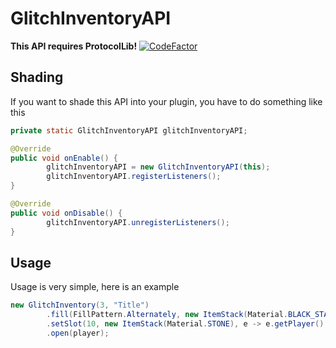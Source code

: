 # GlitchInventoryAPI
**This API requires ProtocolLib!** [![CodeFactor](https://www.codefactor.io/repository/github/michixyt/glitchinventoryapi/badge)](#)

## Shading
If you want to shade this API into your plugin, you have to do something like this
```java
private static GlitchInventoryAPI glitchInventoryAPI;

@Override
public void onEnable() {
        glitchInventoryAPI = new GlitchInventoryAPI(this);
        glitchInventoryAPI.registerListeners();
}

@Override
public void onDisable() {
        glitchInventoryAPI.unregisterListeners();
}
```

## Usage
Usage is very simple, here is an example
```java
new GlitchInventory(3, "Title")
        .fill(FillPattern.Alternately, new ItemStack(Material.BLACK_STAINED_GLASS_PANE), new ItemStack(Material.GRAY_STAINED_GLASS_PANE))
        .setSlot(10, new ItemStack(Material.STONE), e -> e.getPlayer().sendMessage("Simple GUI created with GlitchInventoryAPI!"))
        .open(player);
```
